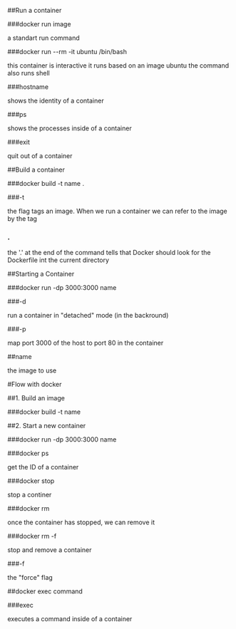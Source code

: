 ##Run a container

###docker run image <cmd> <params>

a standart run command

###docker run --rm -it ubuntu /bin/bash

this container is interactive
it runs based on an image ubuntu
the command also runs shell

###hostname

shows the identity of a container

###ps

shows the processes inside of a container

###exit

quit out of a container

##Build a container

###docker build -t name .

###-t

the flag tags an image. When we run a container we can refer to the image by the tag

### .

the '.' at the end of the command tells that Docker should look for the Dockerfile int the current directory

##Starting a Container

###docker run -dp 3000:3000 name

###-d

run a container in "detached" mode (in the backround)

###-p

map port 3000 of the host to port 80 in the container

##name

the image to use

#Flow with docker

##1. Build an image

###docker build -t name

##2. Start a new container

###docker run -dp 3000:3000 name

###docker ps

get the ID of a container

###docker stop <the-container-id>

stop a continer

###docker rm <the-container-id>

once the container has stopped, we can remove it

###docker rm -f <the-container-id>

stop and remove a container

###-f

the "force" flag

##docker exec <conatainer-id> command

###exec

executes a command inside of a container


